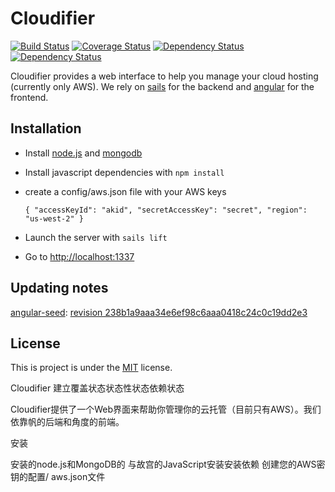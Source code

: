 # Cloudifier

[![Build Status](https://travis-ci.org/netantho/cloudifier.svg?branch=master)](https://travis-ci.org/netantho/cloudifier)
[![Coverage Status](https://img.shields.io/coveralls/netantho/cloudifier.svg)](https://coveralls.io/r/netantho/cloudifier?branch=master)
[![Dependency Status](https://www.versioneye.com/user/projects/534254f6e97a465ad90001ea/badge.png)](https://www.versioneye.com/user/projects/534254f6e97a465ad90001ea)
[![Dependency Status](https://www.versioneye.com/user/projects/53425514e97a46adb0000173/badge.png)](https://www.versioneye.com/user/projects/53425514e97a46adb0000173)

Cloudifier provides a web interface to help you manage your cloud hosting (currently only AWS).
We rely on [sails](http://sailsjs.org) for the backend and [angular](http://angularjs.org/) for the frontend.

## Installation

- Install [node.js](http://nodejs.org/) and [mongodb](http://www.mongodb.org/)
- Install javascript dependencies with ```npm install```
- create a config/aws.json file with your AWS keys

  `{ "accessKeyId": "akid", "secretAccessKey": "secret", "region": "us-west-2" }`

- Launch the server with ```sails lift```
- Go to [http://localhost:1337](http://localhost:1337)

## Updating notes

[angular-seed](https://github.com/angular/angular-seed): [revision 238b1a9aaa34e6ef98c6aaa0418c24c0c19dd2e3](https://github.com/angular/angular-seed/commit/238b1a9aaa34e6ef98c6aaa0418c24c0c19dd2e3)

## License

This is project is under the [MIT](https://github.com/netantho/cloudifier/blob/master/LICENSE) license.



Cloudifier
建立覆盖状态状态性状态依赖状态

Cloudifier提供了一个Web界面来帮助你管理你的云托管（目前只有AWS）。我们依靠帆的后端和角度的前端。

安装

安装的node.js和MongoDB的
与故宫的JavaScript安装安装依赖
创建您的AWS密钥的配置/ aws.json文件
